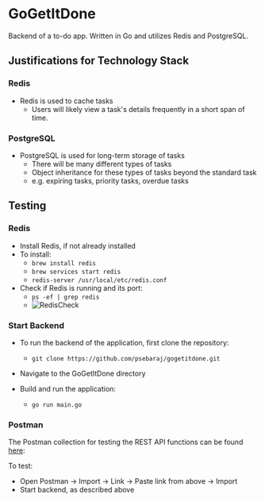 # GoGetItDone
Backend of a to-do app. Written in Go and utilizes Redis and PostgreSQL.

## Justifications for Technology Stack
### Redis
- Redis is used to cache tasks
	- Users will likely view a task's details frequently in a short span of time.

### PostgreSQL
- PostgreSQL is used for long-term storage of tasks
	- There will be many different types of tasks
	- Object inheritance for these types of tasks beyond the standard task
	- e.g. expiring tasks, priority tasks, overdue tasks

## Testing

### Redis
- Install Redis, if not already installed
- To install:
	- `brew install redis`
	- `brew services start redis`
	- `redis-server /usr/local/etc/redis.conf`
- Check if Redis is running and its port:
	- `ps -ef | grep redis`
	- ![RedisCheck](./CheckRedisRunning.png)

### Start Backend
- To run the backend of the application, first clone the repository:
	- `git clone https://github.com/psebaraj/gogetitdone.git`

- Navigate to the GoGetItDone directory

- Build and run the application:
	- `go run main.go`

### Postman
The Postman collection for testing the REST API functions can be found [here](https://www.getpostman.com/collections/40ab42d058be92ae4ef7):

To test:
- Open Postman &rarr; Import &rarr; Link &rarr; Paste link from above &rarr; Import
- Start backend, as described above

